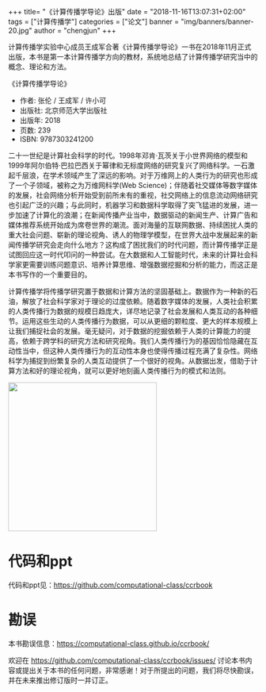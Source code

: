 +++
title= "《计算传播学导论》出版"
date = "2018-11-16T13:07:31+02:00"
tags = ["计算传播学"]
categories = ["论文"]
banner = "img/banners/banner-20.jpg"
author = "chengjun"
+++

计算传播学实验中心成员王成军合著《计算传播学导论》一书在2018年11月正式出版，本书是第一本计算传播学方向的教材，系统地总结了计算传播学研究当中的概念、理论和方法。

《计算传播学导论》

- 作者: 张伦 / 王成军 / 许小可
- 出版社: 北京师范大学出版社
- 出版年: 2018
- 页数: 239
- ISBN: 9787303241200

二十一世纪是计算社会科学的时代。1998年邓肯·瓦茨关于小世界网络的模型和1999年阿尔伯特·巴拉巴西关于幂律和无标度网络的研究复兴了网络科学。一石激起千层浪，在学术领域产生了深远的影响。对于万维网上的人类行为的研究也形成了一个子领域，被称之为万维网科学(Web Science)；伴随着社交媒体等数字媒体的发展，社会网络分析开始受到前所未有的重视，社交网络上的信息流动网络研究也引起广泛的兴趣；与此同时，机器学习和数据科学取得了突飞猛进的发展，进一步加速了计算化的浪潮；在新闻传播产业当中，数据驱动的新闻生产、计算广告和媒体推荐系统开始成为席卷世界的潮流。面对海量的互联网数据、持续困扰人类的重大社会问题、崭新的理论视角、诱人的物理学模型，在世界大战中发展起来的新闻传播学研究会走向什么地方？这构成了困扰我们的时代问题，而计算传播学正是试图回应这一时代叩问的一种尝试。在大数据和人工智能时代，未来的计算社会科学家更需要训练问题意识、培养计算思维、增强数据挖掘和分析的能力，而这正是本书写作的一个重要目的。

计算传播学将传播学研究置于数据和计算方法的坚固基础上。数据作为一种新的石油，解放了社会科学家对于理论的过度依赖。随着数字媒体的发展，人类社会积累的人类传播行为数据的规模日趋庞大，详尽地记录了社会发展和人类互动的各种细节。运用这些生动的人类传播行为数据，可以从更细的颗粒度、更大的样本规模上让我们捕捉社会的发展。毫无疑问，对于数据的挖掘依赖于人类的计算能力的提高，依赖于跨学科的研究方法和研究视角。我们人类传播行为的基因恰恰隐藏在互动性当中，但这种人类传播行为的互动性本身也使得传播过程充满了复杂性。网络科学为捕捉到纷繁复杂的人类互动提供了一个很好的视角。从数据出发，借助于计算方法和好的理论视角，就可以更好地刻画人类传播行为的模式和法则。

<img src="/img/blog/ccrbook.png" width = 300px/>


# 代码和ppt

代码和ppt见：https://github.com/computational-class/ccrbook

# 勘误

本书勘误信息：https://computational-class.github.io/ccrbook/

欢迎在 https://github.com/computational-class/ccrbook/issues/ 讨论本书内容或提出关于本书的任何问题，非常感谢！对于所提出的问题，我们将尽快勘误，并在未来推出修订版时一并订正。
